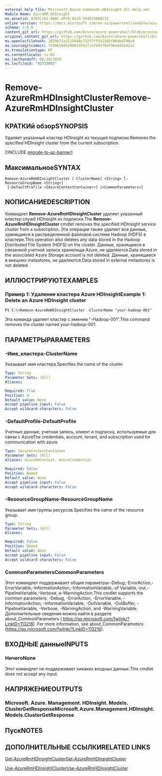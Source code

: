 ```yaml
---
external help file: Microsoft.Azure.Commands.HDInsight.dll-Help.xml
Module Name: AzureRM.HDInsight
ms.assetid: 87B3C102-0A8C-4FFA-8429-594D2360AC32
online version: https://docs.microsoft.com/en-us/powershell/module/azurerm.hdinsight/remove-azurermhdinsightcluster
schema: 2.0.0
content_git_url: https://github.com/Azure/azure-powershell/blob/preview/src/ResourceManager/HDInsight/Commands.HDInsight/help/Remove-AzureRmHDInsightCluster.md
original_content_git_url: https://github.com/Azure/azure-powershell/blob/preview/src/ResourceManager/HDInsight/Commands.HDInsight/help/Remove-AzureRmHDInsightCluster.md
ms.openlocfilehash: 1029871a2125668c732f7ff541582f06dbd790c8
ms.sourcegitcommit: f599b50d5e980197d1fca769378df90a842b42a1
ms.translationtype: MT
ms.contentlocale: ru-RU
ms.lasthandoff: 08/20/2020
ms.locfileid: "93733055"
---
```

# <span data-ttu-id="35a7a-101">Remove-AzureRmHDInsightCluster</span><span class="sxs-lookup"><span data-stu-id="35a7a-101">Remove-AzureRmHDInsightCluster</span></span>

## <span data-ttu-id="35a7a-102">КРАТКИй обзор</span><span class="sxs-lookup"><span data-stu-id="35a7a-102">SYNOPSIS</span></span>
<span data-ttu-id="35a7a-103">Удаляет указанный кластер HDInsight из текущей подписки.</span><span class="sxs-lookup"><span data-stu-id="35a7a-103">Removes the specified HDInsight cluster from the current subscription.</span></span>

[!INCLUDE [migrate-to-az-banner](../../includes/migrate-to-az-banner.md)]

## <span data-ttu-id="35a7a-104">Максимальное</span><span class="sxs-lookup"><span data-stu-id="35a7a-104">SYNTAX</span></span>

```
Remove-AzureRmHDInsightCluster [-ClusterName] <String> [-ResourceGroupName <String>]
 [-DefaultProfile <IAzureContextContainer>] [<CommonParameters>]
```

## <span data-ttu-id="35a7a-105">NОПИСАНИЕ</span><span class="sxs-lookup"><span data-stu-id="35a7a-105">DESCRIPTION</span></span>
<span data-ttu-id="35a7a-106">Командлет **Remove-AzureRmHDInsightCluster** удаляет указанный кластер служб HDInsight из подписки.</span><span class="sxs-lookup"><span data-stu-id="35a7a-106">The **Remove-AzureRmHDInsightCluster** cmdlet removes the specified HDInsight service cluster from a subscription.</span></span>
<span data-ttu-id="35a7a-107">Эта операция также удаляет все данные, хранящиеся в распределенной файловой системе Hadoop (HDFS) в кластере.</span><span class="sxs-lookup"><span data-stu-id="35a7a-107">This operation also deletes any data stored in the Hadoop Distributed File System (HDFS) on the cluster.</span></span>
<span data-ttu-id="35a7a-108">Данные, хранящиеся в связанной учетной записи хранилища Azure, не удаляются.</span><span class="sxs-lookup"><span data-stu-id="35a7a-108">Data stored in the associated Azure Storage account is not deleted.</span></span>
<span data-ttu-id="35a7a-109">Данные, хранящиеся в внешних metastores, не удаляются.</span><span class="sxs-lookup"><span data-stu-id="35a7a-109">Data stored in external metastores is not deleted.</span></span>

## <span data-ttu-id="35a7a-110">ИЛЛЮСТРИРУЮТ</span><span class="sxs-lookup"><span data-stu-id="35a7a-110">EXAMPLES</span></span>

### <span data-ttu-id="35a7a-111">Пример 1: Удаление кластера Azure HDInsight</span><span class="sxs-lookup"><span data-stu-id="35a7a-111">Example 1: Delete an Azure HDInsight cluster</span></span>
```
PS C:\>Remove-AzureRmHDInsightCluster -ClusterName "your-hadoop-001"
```

<span data-ttu-id="35a7a-112">Эта команда удаляет кластер с именем "-Hadoop-001".</span><span class="sxs-lookup"><span data-stu-id="35a7a-112">This command removes the cluster named your-hadoop-001.</span></span>

## <span data-ttu-id="35a7a-113">ПАРАМЕТРЫ</span><span class="sxs-lookup"><span data-stu-id="35a7a-113">PARAMETERS</span></span>

### <span data-ttu-id="35a7a-114">-Имя_кластера</span><span class="sxs-lookup"><span data-stu-id="35a7a-114">-ClusterName</span></span>
<span data-ttu-id="35a7a-115">Указывает имя кластера.</span><span class="sxs-lookup"><span data-stu-id="35a7a-115">Specifies the name of the cluster.</span></span>

```yaml
Type: String
Parameter Sets: (All)
Aliases: 

Required: True
Position: 0
Default value: None
Accept pipeline input: False
Accept wildcard characters: False
```

### <span data-ttu-id="35a7a-116">-DefaultProfile</span><span class="sxs-lookup"><span data-stu-id="35a7a-116">-DefaultProfile</span></span>
<span data-ttu-id="35a7a-117">Учетные данные, учетная запись, клиент и подписка, используемые для связи с Azure</span><span class="sxs-lookup"><span data-stu-id="35a7a-117">The credentials, account, tenant, and subscription used for communication with azure</span></span>

```yaml
Type: IAzureContextContainer
Parameter Sets: (All)
Aliases: AzureRmContext, AzureCredential

Required: False
Position: Named
Default value: None
Accept pipeline input: False
Accept wildcard characters: False
```

### <span data-ttu-id="35a7a-118">-ResourceGroupName</span><span class="sxs-lookup"><span data-stu-id="35a7a-118">-ResourceGroupName</span></span>
<span data-ttu-id="35a7a-119">Указывает имя группы ресурсов.</span><span class="sxs-lookup"><span data-stu-id="35a7a-119">Specifies the name of the resource group.</span></span>

```yaml
Type: String
Parameter Sets: (All)
Aliases: 

Required: False
Position: Named
Default value: None
Accept pipeline input: False
Accept wildcard characters: False
```

### <span data-ttu-id="35a7a-120">CommonParameters</span><span class="sxs-lookup"><span data-stu-id="35a7a-120">CommonParameters</span></span>
<span data-ttu-id="35a7a-121">Этот командлет поддерживает общие параметры:-Debug,-ErrorAction,-ErrorVariable,-InformationAction,-InformationVariable,-of Variable,-out,-PipelineVariable,-Verbose, и-WarningAction.</span><span class="sxs-lookup"><span data-stu-id="35a7a-121">This cmdlet supports the common parameters: -Debug, -ErrorAction, -ErrorVariable, -InformationAction, -InformationVariable, -OutVariable, -OutBuffer, -PipelineVariable, -Verbose, -WarningAction, and -WarningVariable.</span></span> <span data-ttu-id="35a7a-122">Дополнительные сведения можно найти в разделе about_CommonParameters ( https://go.microsoft.com/fwlink/?LinkID=113216) .</span><span class="sxs-lookup"><span data-stu-id="35a7a-122">For more information, see about_CommonParameters (https://go.microsoft.com/fwlink/?LinkID=113216).</span></span>

## <span data-ttu-id="35a7a-123">ВХОДНЫЕ данные</span><span class="sxs-lookup"><span data-stu-id="35a7a-123">INPUTS</span></span>

### <span data-ttu-id="35a7a-124">Ничего</span><span class="sxs-lookup"><span data-stu-id="35a7a-124">None</span></span>
<span data-ttu-id="35a7a-125">Этот командлет не поддерживает никаких входных данных.</span><span class="sxs-lookup"><span data-stu-id="35a7a-125">This cmdlet does not accept any input.</span></span>

## <span data-ttu-id="35a7a-126">НАПРЯЖЕНИЕ</span><span class="sxs-lookup"><span data-stu-id="35a7a-126">OUTPUTS</span></span>

### <span data-ttu-id="35a7a-127">Microsoft. Azure. Management. HDInsight. Models. ClusterGetResponse</span><span class="sxs-lookup"><span data-stu-id="35a7a-127">Microsoft.Azure.Management.HDInsight.Models.ClusterGetResponse</span></span>

## <span data-ttu-id="35a7a-128">Пуск</span><span class="sxs-lookup"><span data-stu-id="35a7a-128">NOTES</span></span>

## <span data-ttu-id="35a7a-129">ДОПОЛНИТЕЛЬНЫЕ ССЫЛКИ</span><span class="sxs-lookup"><span data-stu-id="35a7a-129">RELATED LINKS</span></span>

[<span data-ttu-id="35a7a-130">Get-AzureRmHDInsightCluster</span><span class="sxs-lookup"><span data-stu-id="35a7a-130">Get-AzureRmHDInsightCluster</span></span>](./Get-AzureRmHDInsightCluster.md)

[<span data-ttu-id="35a7a-131">Use-AzureRmHDInsightCluster</span><span class="sxs-lookup"><span data-stu-id="35a7a-131">Use-AzureRmHDInsightCluster</span></span>](./Use-AzureRmHDInsightCluster.md)


